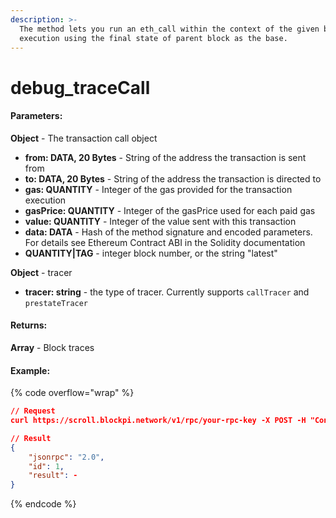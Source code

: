 ```yaml
---
description: >-
  The method lets you run an eth_call within the context of the given block
  execution using the final state of parent block as the base.
---
```


# debug\_traceCall

#### **Parameters:**

**Object** - The transaction call object

* **from: DATA, 20 Bytes** - String of the address the transaction is sent from
* **to: DATA, 20 Bytes** - String of the address the transaction is directed to
* **gas: QUANTITY** - Integer of the gas provided for the transaction execution&#x20;
* **gasPrice: QUANTITY** - Integer of the gasPrice used for each paid gas
* **value: QUANTITY** - Integer of the value sent with this transaction
* **data: DATA** - Hash of the method signature and encoded parameters. For details see Ethereum Contract ABI in the Solidity documentation
* **QUANTITY|TAG** - integer block number, or the string "latest"

**Object** - tracer

* **tracer: string** - the type of tracer. Currently supports `callTracer` and `prestateTracer`

#### **Returns:**

**Array** - Block traces

#### Example:

{% code overflow="wrap" %}
```json
// Request
curl https://scroll.blockpi.network/v1/rpc/your-rpc-key -X POST -H "Content-Type: application/json" --data '{"method":"debug_traceCall","params":[{"from":"0xDAFEA492D9c6733ae3d56b7Ed1ADB60692c98Bc5","to":"0x4675C7e5BaAFBFFbca748158bEcBA61ef3b0a263","data":"0xf00d4b5d00000000000000000000000001291230982139282304923482304912923823920000000000000000000000001293123098123928310239129839291010293810"},{"tracer": "callTracer"},"latest"],"id":1,"jsonrpc":"2.0"}'

// Result
{
    "jsonrpc": "2.0",
    "id": 1,
    "result": -
}
```
{% endcode %}
